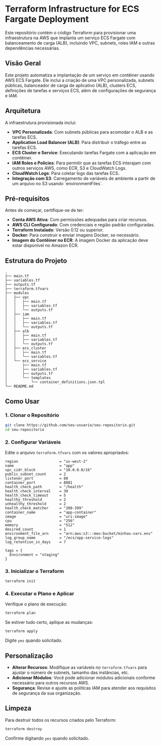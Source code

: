 
# Terraform Infrastructure for ECS Fargate Deployment

Este repositório contém o código Terraform para provisionar uma infraestrutura na AWS que implanta um serviço ECS Fargate com balanceamento de carga (ALB), incluindo VPC, subnets, roles IAM e outras dependências necessárias.


## Visão Geral

Este projeto automatiza a implantação de um serviço em contêiner usando AWS ECS Fargate. Ele inclui a criação de uma VPC personalizada, subnets públicas, balanceador de carga de aplicativo (ALB), clusters ECS, definições de tarefas e serviços ECS, além de configurações de segurança e IAM.

## Arquitetura

A infraestrutura provisionada inclui:

- **VPC Personalizada**: Com subnets públicas para acomodar o ALB e as tarefas ECS.
- **Application Load Balancer (ALB)**: Para distribuir o tráfego entre as tarefas ECS.
- **ECS Cluster e Service**: Executando tarefas Fargate com a aplicação em contêiner.
- **IAM Roles e Policies**: Para permitir que as tarefas ECS interajam com outros serviços AWS, como ECR, S3 e CloudWatch Logs.
- **CloudWatch Logs**: Para coletar logs das tarefas ECS.
- **Integração com S3**: Carregamento de variáveis de ambiente a partir de um arquivo no S3 usando \`environmentFiles\`.

## Pré-requisitos

Antes de começar, certifique-se de ter:

- **Conta AWS Ativa**: Com permissões adequadas para criar recursos.
- **AWS CLI Configurado**: Com credenciais e região padrão configuradas.
- **Terraform Instalado**: Versão 0.12 ou superior.
- **Docker**: Para construir e enviar imagens Docker, se necessário.
- **Imagem do Contêiner no ECR**: A imagem Docker da aplicação deve estar disponível no Amazon ECR.

## Estrutura do Projeto

```
.
├── main.tf
├── variables.tf
├── outputs.tf
├── terraform.tfvars
├── modules
│   ├── vpc
│   │   ├── main.tf
│   │   ├── variables.tf
│   │   └── outputs.tf
│   ├── iam
│   │   ├── main.tf
│   │   ├── variables.tf
│   │   └── outputs.tf
│   ├── alb
│   │   ├── main.tf
│   │   ├── variables.tf
│   │   └── outputs.tf
│   ├── ecs_cluster
│   │   ├── main.tf
│   │   └── variables.tf
│   └── ecs_service
│       ├── main.tf
│       ├── variables.tf
│       ├── outputs.tf
│       └── templates
│           └── container_definitions.json.tpl
└── README.md
```

## Como Usar

### 1. Clonar o Repositório

```bash
git clone https://github.com/seu-usuario/seu-repositorio.git
cd seu-repositorio
```

### 2. Configurar Variáveis

Edite o arquivo `terraform.tfvars` com os valores apropriados:

```hcl
region                   = "us-west-2"
name                     = "app"
vpc_cidr_block           = "10.0.0.0/16"
public_subnet_count      = 2
listener_port            = 80
container_port           = 8081
health_check_path        = "/health"
health_check_interval    = 30
health_check_timeout     = 5
healthy_threshold        = 2
unhealthy_threshold      = 2
health_check_matcher     = "200-399"
container_name           = "app-container"
image                    = "uri-image"
cpu                      = "256"
memory                   = "512"
desired_count            = 1
environment_file_arn     = "arn:aws:s3:::meu-bucket/minhas-vars.env"
log_group_name           = "/ecs/app-service-logs"
log_retention_in_days    = 7

tags = {
  Environment = "staging"
}
```

### 3. Inicializar o Terraform

```bash
terraform init
```

### 4. Executar o Plano e Aplicar

Verifique o plano de execução:

```bash
terraform plan
```

Se estiver tudo certo, aplique as mudanças:

```bash
terraform apply
```

Digite `yes` quando solicitado.

## Personalização

- **Alterar Recursos**: Modifique as variáveis no `terraform.tfvars` para ajustar o número de subnets, tamanho das instâncias, etc.
- **Adicionar Módulos**: Você pode adicionar módulos adicionais conforme necessário para outros recursos AWS.
- **Segurança**: Revise e ajuste as políticas IAM para atender aos requisitos de segurança da sua organização.

## Limpeza

Para destruir todos os recursos criados pelo Terraform:

```bash
terraform destroy
```

Confirme digitando `yes` quando solicitado.


